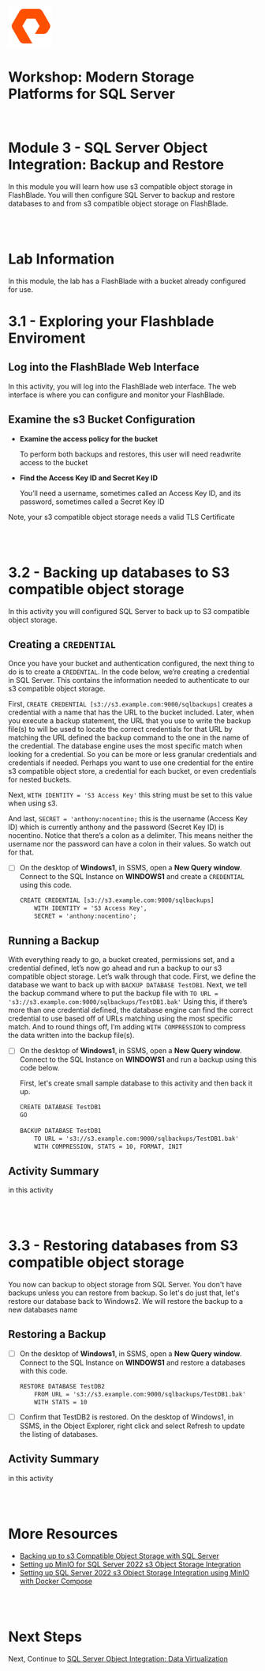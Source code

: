 ![](./../graphics/purestorage.png)

# Workshop: Modern Storage Platforms for SQL Server
<br />

# Module 3 - SQL Server Object Integration: Backup and Restore

In this module you will learn how use s3 compatible object storage in FlashBlade. You will then configure SQL Server to backup and restore databases to and from s3 compatible object storage on FlashBlade.

<br />
<br />

# **Lab Information**

In this module, the lab has a FlashBlade with a bucket already configured for use. 

# 3.1 - Exploring your Flashblade Enviroment

## **Log into the FlashBlade Web Interface**

In this activity, you will log into the FlashBlade web interface. The web interface is where you can configure and monitor your FlashBlade. 

## **Examine the s3 Bucket Configuration**


- **Examine the access policy for the bucket**

    To perform both backups and restores, this user will need readwrite access to the bucket

- **Find the Access Key ID and Secret Key ID**

    You’ll need a username, sometimes called an Access Key ID, and its password, sometimes called a Secret Key ID

Note, your s3 compatible object storage needs a valid TLS Certificate


<br />
<br />

# 3.2 - Backing up databases to S3 compatible object storage

In this activity you will configured SQL Server to back up to S3 compatible object storage. 

## **Creating a `CREDENTIAL`**

Once you have your bucket and authentication configured, the next thing to do is to create a `CREDENTIAL`. In the code below, we’re creating a credential in SQL Server. This contains the information needed to authenticate to our s3 compatible object storage. 

First, `CREATE CREDENTIAL [s3://s3.example.com:9000/sqlbackups]` creates a credential with a name that has the URL to the bucket included. Later, when you execute a backup statement, the URL that you use to write the backup file(s) to will be used to locate the correct credentials for that URL by matching the URL defined the backup command to the one in the name of the credential. The database engine uses the most specific match when looking for a credential. So you can be more or less granular credentials and credentials if needed. Perhaps you want to use one credential for the entire s3 compatible object store, a credential for each bucket, or even credentials for nested buckets.

Next, `WITH IDENTITY = 'S3 Access Key'` this string must be set to this value when using s3.

And last, `SECRET = 'anthony:nocentino;` this is the username (Access Key ID) which is currently anthony and the password (Secret Key ID) is nocentino. Notice that there’s a colon as a delimiter. This means neither the username nor the password can have a colon in their values. So watch out for that.

- [ ] On the desktop of **Windows1**, in SSMS, open a **New Query window**. Connect to the SQL Instance on **WINDOWS1** and create a `CREDENTIAL` using this code.

    ```
    CREATE CREDENTIAL [s3://s3.example.com:9000/sqlbackups]
        WITH IDENTITY = 'S3 Access Key',
        SECRET = 'anthony:nocentino';
    ```

## **Running a Backup**

With everything ready to go, a bucket created, permissions set, and a credential defined, let’s now go ahead and run a backup to our s3 compatible object storage. Let’s walk through that code. First, we define the database we want to back up with `BACKUP DATABASE TestDB1`. Next, we tell the backup command where to put the backup file with `TO URL = 's3://s3.example.com:9000/sqlbackups/TestDB1.bak'` Using this, if there’s more than one credential defined, the database engine can find the correct credential to use based off of URLs matching using the most specific match. And to round things off, I’m adding `WITH COMPRESSION` to compress the data written into the backup file(s).

- [ ] On the desktop of **Windows1**, in SSMS, open a **New Query window**. Connect to the SQL Instance on **WINDOWS1** and run a backup using this code below.

    First, let's create small sample database to this activity and then back it up.

    ```
    CREATE DATABASE TestDB1
    GO

    BACKUP DATABASE TestDB1 
        TO URL = 's3://s3.example.com:9000/sqlbackups/TestDB1.bak' 
        WITH COMPRESSION, STATS = 10, FORMAT, INIT
    ```


## Activity Summary
in this activity 


<br />
<br />

# 3.3 - Restoring databases from S3 compatible object storage

You now can backup to object storage from SQL Server. You don't have backups unless you can restore from backup. So let's do just that, let's restore our database back to Windows2. We will restore the backup to a new databases name

## **Restoring a Backup**

- [ ] On the desktop of **Windows1**, in SSMS, open a **New Query window**. Connect to the SQL Instance on **WINDOWS1** and restore a databases with this code.

    ```
    RESTORE DATABASE TestDB2
        FROM URL = 's3://s3.example.com:9000/sqlbackups/TestDB1.bak' 
        WITH STATS = 10
    ```

- [ ] Confirm that TestDB2 is restored. On the desktop of Windows1, in SSMS, in the Object Explorer, right click and select Refresh to update the listing of databases.

## Activity Summary
in this activity 

<br />
<br />


# More Resources
- [Backing up to s3 Compatible Object Storage with SQL Server](https://www.nocentino.com/posts/2022-06-06-backing-up-to-s3-storage-with-sqlserver/)
- [Setting up MinIO for SQL Server 2022 s3 Object Storage Integration](https://www.nocentino.com/posts/2022-06-10-setting-up-minio-for-sqlserver-object-storage)
- [Setting up SQL Server 2022 s3 Object Storage Integration using MinIO with Docker Compose](https://www.nocentino.com/posts/2022-08-13-setting-up-minio-for-sqlserver-object-storage-docker-compose/)

<br />
<br />

# Next Steps

Next, Continue to [SQL Server Object Integration: Data Virtualization](./4-SQLObjectIntegrationDataVirtualization.md)

